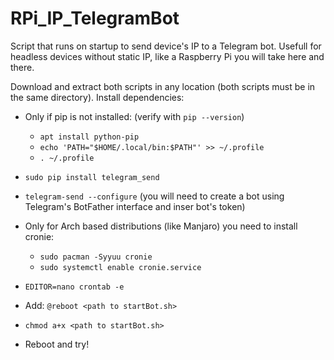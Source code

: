 # RPi_IP_TelegramBot
Script that runs on startup to send device's IP to a Telegram bot. Usefull for headless devices without static IP, like a Raspberry Pi you will take here and there.

Download and extract both scripts in any location (both scripts must be in the same directory).
Install dependencies:
  - Only if pip is not installed: (verify with `pip --version`)
    - `apt install python-pip`
    - `echo 'PATH="$HOME/.local/bin:$PATH"' >> ~/.profile`
    - `. ~/.profile`
  - `sudo pip install telegram_send`
  - `telegram-send --configure` (you will need to create a bot using Telegram's BotFather interface and inser bot's token)
  
  - Only for Arch based distributions (like Manjaro) you need to install cronie:
    - `sudo pacman -Syyuu cronie`
    - `sudo systemctl enable cronie.service`
  - `EDITOR=nano crontab -e`
  - Add: `@reboot <path to startBot.sh>`
  - `chmod a+x <path to startBot.sh>`
  - Reboot and try!
